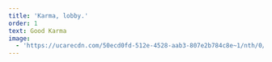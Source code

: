 ```yaml
---
title: 'Karma, lobby.'
order: 1
text: Good Karma
image:
  - 'https://ucarecdn.com/50ecd0fd-512e-4528-aab3-807e2b784c8e~1/nth/0/'
---
```


